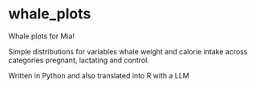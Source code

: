 # whale_plots
Whale plots for Mia!

Simple distributions for variables whale weight and calorie intake across categories pregnant, lactating and control.

Written in Python and also translated into R with a LLM
